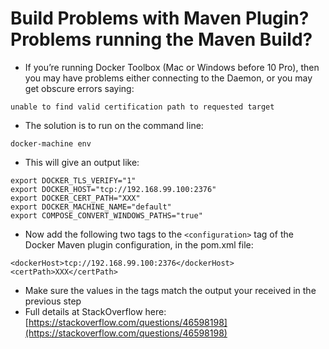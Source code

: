 # Build Problems with Maven Plugin? Problems running the Maven Build?
* If you’re running Docker Toolbox (Mac or Windows before 10 Pro), then you may have problems either connecting to the Daemon, or you may get obscure errors saying:
```
unable to find valid certification path to requested target
```
* The solution is to run on the command line:
```
docker-machine env 
```
* This will give an output like:
```
export DOCKER_TLS_VERIFY="1"
export DOCKER_HOST="tcp://192.168.99.100:2376"
export DOCKER_CERT_PATH="XXX"
export DOCKER_MACHINE_NAME="default"
export COMPOSE_CONVERT_WINDOWS_PATHS="true"
```
* Now add the following two tags to the `<configuration>` tag of the Docker Maven plugin configuration, in the pom.xml file:
```
<dockerHost>tcp://192.168.99.100:2376</dockerHost>
<certPath>XXX</certPath>
```
* Make sure the values in the tags match the output your received in the previous step
* Full details at StackOverflow here: [https://stackoverflow.com/questions/46598198](https://stackoverflow.com/questions/46598198)